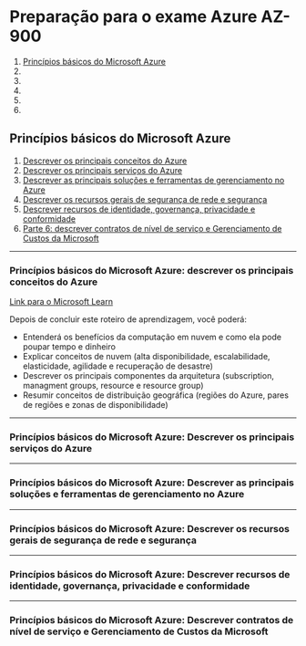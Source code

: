 # Preparação para o exame Azure AZ-900
1. [Princípios básicos do Microsoft Azure](#parte1)
2. [](#parte2)
3. [](#parte3)
4. [](#parte4)
5. [](#parte5)
6. [](#parte6)

## <a name="parte1"></a>Princípios básicos do Microsoft Azure

1. [Descrever os principais conceitos do Azure](#parte1-1)
2. [Descrever os principais serviços do Azure](#parte1-2)
3. [Descrever as principais soluções e ferramentas de gerenciamento no Azure](#parte1-3)
4. [Descrever os recursos gerais de segurança de rede e segurança](#parte1-4)
5. [Descrever recursos de identidade, governança, privacidade e conformidade](#parte1-5)
6. [Parte 6: descrever contratos de nível de serviço e Gerenciamento de Custos da Microsoft](#parte1-6)

---
### <a name="parte1-1"></a> Princípios básicos do Microsoft Azure: descrever os principais conceitos do Azure 

[Link para o Microsoft Learn](https://docs.microsoft.com/pt-br/learn/paths/az-900-describe-cloud-concepts/)

Depois de concluir este roteiro de aprendizagem, você poderá:

- Entenderá os benefícios da computação em nuvem e como ela pode poupar tempo e dinheiro
- Explicar conceitos de nuvem (alta disponibilidade, escalabilidade, elasticidade, agilidade e recuperação de desastre)
- Descrever os principais componentes da arquitetura (subscription, managment groups, resource e resource group)
- Resumir conceitos de distribuição geográfica (regiões do Azure, pares de regiões e zonas de disponibilidade)

---

### <a name="parte1-2"> Princípios básicos do Microsoft Azure: Descrever os principais serviços do Azure</a>

---

### <a name="parte1-3"> Princípios básicos do Microsoft Azure: Descrever as principais soluções e ferramentas de gerenciamento no Azure</a>

---

### <a name="parte1-4"> Princípios básicos do Microsoft Azure: Descrever os recursos gerais de segurança de rede e segurança</a>

---

### <a name="parte1-5"> Princípios básicos do Microsoft Azure: Descrever recursos de identidade, governança, privacidade e conformidade</a>

---

### <a name="parte1-6"> Princípios básicos do Microsoft Azure: Descrever contratos de nível de serviço e Gerenciamento de Custos da Microsoft</a>

 